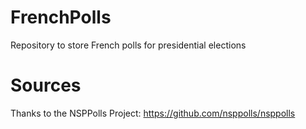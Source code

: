 # FrenchPolls
Repository to store French polls for presidential elections 


# Sources

Thanks to the NSPPolls Project: https://github.com/nsppolls/nsppolls

